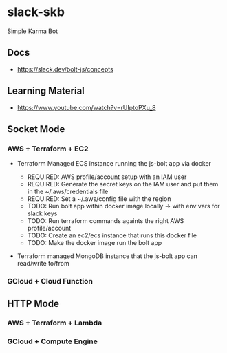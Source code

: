 # slack-skb
Simple Karma Bot

## Docs

 - https://slack.dev/bolt-js/concepts


## Learning Material

 - https://www.youtube.com/watch?v=rUIptoPXu_8


## Socket Mode

### AWS + Terraform + EC2

 - Terraform Managed ECS instance running the js-bolt app via docker
    - REQUIRED: AWS profile/account setup with an IAM user
    - REQUIRED: Generate the secret keys on the IAM user and put them in the ~/.aws/credentials file
    - REQUIRED: Set a ~/.aws/config file with the region
    - TODO: Run bolt app within docker image locally -> with env vars for slack keys
    - TODO: Run terraform commands againts the right AWS profile/account
    - TODO: Create an ec2/ecs instance that runs this docker file
    - TODO: Make the docker image run the bolt app

 - Terraform managed MongoDB instance that the js-bolt app can read/write to/from

### GCloud + Cloud Function

## HTTP Mode

### AWS + Terraform + Lambda

### GCloud + Compute Engine
